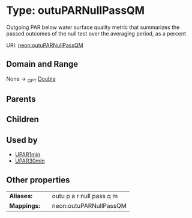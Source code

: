 
# Type: outuPARNullPassQM


Outgoing PAR below water surface quality metric that summarizes the passed outcomes of the null test over the averaging period, as a percent

URI: [neon:outuPARNullPassQM](https://data.neonscience.org/outuPARNullPassQM)


## Domain and Range

None ->  <sub>OPT</sub> [Double](types/Double.md)

## Parents


## Children


## Used by

 * [UPAR1min](UPAR1min.md)
 * [UPAR30min](UPAR30min.md)

## Other properties

|  |  |  |
| --- | --- | --- |
| **Aliases:** | | outu p a r null pass q m |
| **Mappings:** | | neon:outuPARNullPassQM |

